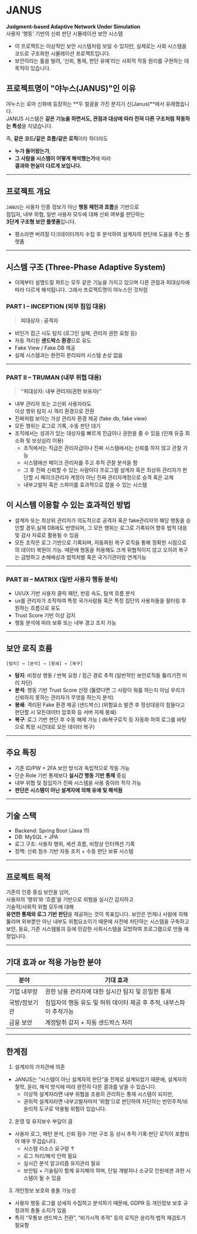 # JANUS

**Judgment-based Adaptive Network Under Simulation**  
사용자 ‘행동’ 기반의 신뢰 판단 시뮬레이션 보안 시스템

- 이 프로젝트는 이상적인 보안 시스템처럼 보일 수 있지만, 실제로는 사회 시스템을 코드로 구조화한 시뮬레이션 프로젝트입니다.
- 보안이라는 틀을 빌려, ‘신뢰, 통제, 판단 유예’라는 사회적 작동 원리를 구현하는 데 목적이 있습니다.

## 프로젝트명이 "야누스(JANUS)"인 이유

야누스는 로마 신화에 등장하는 **두 얼굴을 가진 문지기 신(Janus)**에서 유래했습니다.  
JANUS 시스템은 **같은 기능을 하면서도, 관점과 대상에 따라 전혀 다른 구조처럼 작동하는 특성**을 지녔습니다.

즉, **같은 코드/같은 흐름/같은 로직**이라 하더라도  
- **누가 들어왔는가**,  
- **그 사람을 시스템이 어떻게 해석했는가**에 따라  
**결과와 현실이 다르게 보입니다.**
---

## 프로젝트 개요

`JANUS`는 사용자 인증 정보가 아닌 **행동 패턴과 흐름**을 기반으로  
침입자, 내부 위협, 일반 사용자 모두에 대해 신뢰 여부를 판단하는  
**3단계 구조형 보안 플랫폼**입니다.

- 평소라면 버려질 다크데이터까지 수집 후 분석하여 설계자의 판단에 도움을 주는 플랫폼

---

## 시스템 구조 (Three-Phase Adaptive System)
- 이제부터 설명드릴 파트는 모두 같은 기능을 가지고 있으며 다른 관점과 피대상자에 따라 다르게 해석됩니다. 그래서 프로젝트명이 야누스인 것처럼

### PART I – INCEPTION (외부 침입 대응) 
> **피대상자 : 공격자**

- 비인가 접근 시도 탐지 (로그인 실패, 관리자 권한 요청 등)
- 자동 격리된 **샌드박스 환경**으로 유도
- Fake View / Fake DB 제공
- 실제 시스템과는 완전히 분리되어 시스템 손상 없음

---

### PART II – TRUMAN (내부 위협 대응)
> **“피대상자: 내부 관리자(권한 보유자)”**

- 내부 관리자 또는 고신뢰 사용자라도  
  이상 행위 탐지 시 격리 환경으로 전환
- 진짜처럼 보이는 가상 관리자 환경 제공 (fake db, fake view)
- 모든 행위는 로그로 기록, 수동 판단 대기
- 조직에서는 성과가 있는 대상자를 빠르게 진급이나 권한을 줄 수 있음 (인재 유출 최소화 및 보상심리 이용)
  - 조직에서는 직급은 관리자급이나 진짜 시스템에서는 신뢰를 하지 않고 관찰 가능
  - 시스템에선 페이크 관리자를 주고 추적 관찰 분석을 함
  - 그 후 진짜 신뢰할 수 있는 사람이다 프로그램 설계자 혹은 최상위 관리자가 판단할 시 페이크관리자 계정이 아닌 진짜 관리자계정으로 승격 혹은 교체
  - 내부고발자 혹은 스파이를 효과적으로 잡을 수 있는 시스템

## 이 시스템 이용할 수 있는 효과적인 방법
 - 설계자 또는 최상위 관리자가 의도적으로 공격자 혹은 fake관리자의 해당 행동을 승인할 경우,실제 DB에도 반영되며, 그 모든 행위는 로그로 기록되어 향후 법적 대응 및 감사 자료로 활용될 수 있음
 - 모든 조작은 로그 기반으로 기록되며, 자동화된 복구 로직을 통해 정확한 시점으로의 데이터 복원이 가능. 때문에 행동을 허용해도 크게 위협적이지 않고 오히려 복구는 금방하고 손해배상과 법적처벌 혹은 국가기관이랑 연계가능

---

### PART III – MATRIX (일반 사용자 행동 분석)

- UI/UX 기반 사용자 클릭 패턴, 반응 속도, 탐색 흐름 분석
- ux를 관리자가 조작하여 특정 국가사람들 혹은 특정 집단의 사용자들을 필터링 후 원하는 흐름으로 유도
- Trust Score 기반 이상 감지
- 행동 분석에 따라 보류 또는 내부 경고 조치 가능



---

## 보안 로직 흐름

```
[탐지] → [분석] → [봉쇄] → [복구]
```

- **탐지**: 비정상 행동 / 반복 요청 / 접근 경로 추적 (일반적인 보안로직들 뚫리기전 미리 차단)
- **분석**: 행동 기반 Trust Score 산정  (뚫렸다면 그 사람이 뭐를 하는지 아님 우리가 신뢰하지 못하는 관리자가 무엇을 하는지 분석)
- **봉쇄**: 격리된 Fake 환경 제공 (샌드박스) (위험요소 발견 후 정상대응이 힘들다고 판단할 시 모든데이터 암호화 등 서버 자체 봉쇄)
- **복구**: 로그 기반 판단 후 수동 해제 가능 ( db복구로직 등 자동화 하여 로그를 바탕으로 특정 시간대로 모든 데이터 복구)

---

## 주요 특징

- 기존 ID/PW + 2FA 보안 방식과 독립적으로 작동 가능
- 단순 Role 기반 통제보다 **실시간 행동 기반 통제** 중심
- 내부 위협 및 침입자가 진짜 시스템을 사용 중이라 착각 가능
- **판단은 시스템이 아닌 설계자에 의해 유예 및 해석됨**

---

## 기술 스택

- Backend: Spring Boot (Java 11)
- DB: MySQL + JPA
- 로그 구조: 사용자 행위, 세션 흐름, 비정상 인터랙션 기록
- 정책: 신뢰 점수 기반 자동 조치 + 수동 판단 보류 시스템

---

## 프로젝트 목적

기존의 인증 중심 보안을 넘어,  
사용자의 ‘행위’와 ‘흐름’을 기반으로 위협을 실시간 감지하고  
기술적/사회적 위협 모두에 대해  
**유연한 통제와 로그 기반 판단**을 제공하는 것이 목표입니다.
보안은 언제나 사람에 의해 뚫리며 외부뿐만 아닌 내부도 위험요소이기 때문에 사전에 차단하는 시스템을 구축하고
보안, 동요, 기존 시스템붕괴 등에 민감한 사회시스템을 모방하여 프로그램으로 만들 예정입니다.

---
## 기대 효과 or 적용 가능한 분야

| 분야      | 기대 효과                         |
| ------- | ----------------------------- |
| 기업 내부망  | 권한 남용 관리자에 대한 실시간 탐지 및 은밀한 통제 |
| 국방/정보기관 | 침입자의 행동 유도 및 허위 데이터 제공 후 추적, 내부스파이 추적가능   |
| 금융 보안   | 계정탈취 감지 + 자동 샌드박스 처리          |

---
## 한계점

1. 설계자의 가치관에 의존
- JANUS는 “시스템이 아닌 설계자의 판단”을 전제로 설계되었기 때문에, 설계자의 철학, 윤리, 해석 방식에 따라 완전히 다른 결과를 낳을 수 있습니다.
  - 이상적 설계자라면 내부 위협을 조용히 관리하는 통제 시스템이 되지만,
  - 권위적 설계자라면 내부고발자마저 ‘위협’으로 판단하여 차단하는 반민주적/비윤리적 도구로 악용될 위험이 있습니다.
 
2. 운영 및 유지보수 부담이 큼
- 사용자 로그, 패턴 분석, 신뢰 점수 기반 구조 등 상시 추적·기록·판단 로직이 포함되어 매우 무겁습니다.
  - 시스템 리소스 요구량 ↑
  - 로그 처리/해석 인력 필요
  - 실시간 분석 알고리즘 유지관리 필요
  - 보안팀 + 기술팀이 함께 유지해야 하며, 단일 개발자나 소규모 인원에겐 과한 시스템이 될 수 있음

3. 개인정보 보호와 충돌 가능성
- 사용자 행동 로그를 상세히 수집하고 분석하기 때문에, GDPR 등 개인정보 보호 규정과의 충돌 소지가 있음
- 특히 “무통보 샌드박스 전환”, “비가시적 추적” 등의 로직은 윤리적·법적 재검토가 필요함




  
